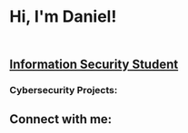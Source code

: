 <h1>Hi, I'm Daniel!</h1>
<h2><br/><a href="https://github.com/dewrz/dewrz/">Information Security Student</a></h2>

<h3>Cybersecurity Projects:</h3>



<h2>Connect with me:</h2>




<!--
**Dewrz**is a ✨ _special_ ✨ repository because its `README.md` (this file) appears on your GitHub profile.

Here are some ideas to get you started:

- 🔭 I’m currently working on ...
- 🌱 I’m currently learning ...
- 👯 I’m looking to collaborate on ...
- 🤔 I’m looking for help with ...
- 💬 Ask me about ...
- 📫 How to reach me: ...
- 😄 Pronouns: ...
- ⚡ Fun fact: ...
-->
